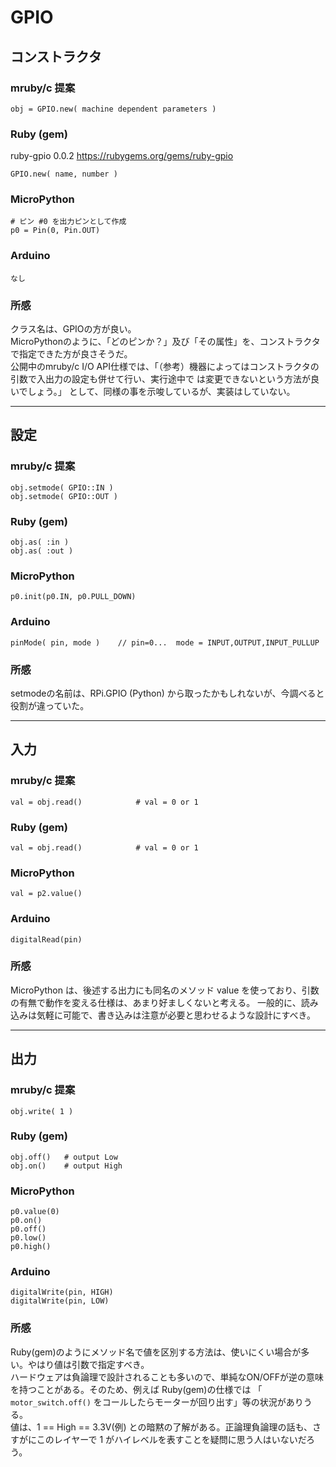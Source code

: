 # GPIO

## コンストラクタ

### mruby/c 提案
```
obj = GPIO.new( machine dependent parameters )
```

### Ruby (gem)
ruby-gpio 0.0.2 https://rubygems.org/gems/ruby-gpio
```
GPIO.new( name, number )
```

### MicroPython
```
# ピン #0 を出力ピンとして作成
p0 = Pin(0, Pin.OUT)
```

### Arduino  
```
なし
```

### 所感
クラス名は、GPIOの方が良い。  
MicroPythonのように、「どのピンか？」及び「その属性」を、コンストラクタで指定できた方が良さそうだ。  
公開中のmruby/c I/O API仕様では、「（参考）機器によってはコンストラクタの引数で入出力の設定も併せて行い、実行途中で
は変更できないという方法が良いでしょう。」 として、同様の事を示唆しているが、実装はしていない。


--------------------------------------------------------------------------------
## 設定

### mruby/c 提案
```
obj.setmode( GPIO::IN )
obj.setmode( GPIO::OUT )
```

### Ruby (gem)
```
obj.as( :in )
obj.as( :out )
```

### MicroPython
```
p0.init(p0.IN, p0.PULL_DOWN)
```

### Arduino  
```
pinMode( pin, mode )    // pin=0...  mode = INPUT,OUTPUT,INPUT_PULLUP
```

### 所感
setmodeの名前は、RPi.GPIO (Python) から取ったかもしれないが、今調べると役割が違っていた。


--------------------------------------------------------------------------------
## 入力

### mruby/c 提案
```
val = obj.read()            # val = 0 or 1
```

### Ruby (gem)
```
val = obj.read()            # val = 0 or 1
```

### MicroPython
```
val = p2.value()
```

### Arduino  
```
digitalRead(pin) 
```

### 所感
MicroPython は、後述する出力にも同名のメソッド value を使っており、引数の有無で動作を変える仕様は、あまり好ましくないと考える。
一般的に、読み込みは気軽に可能で、書き込みは注意が必要と思わせるような設計にすべき。



--------------------------------------------------------------------------------
## 出力

### mruby/c 提案
```
obj.write( 1 )
```

### Ruby (gem)
```
obj.off()   # output Low
obj.on()    # output High
```

### MicroPython
```
p0.value(0)
p0.on()
p0.off()
p0.low()
p0.high()
```

### Arduino  
```
digitalWrite(pin, HIGH)
digitalWrite(pin, LOW)
```

### 所感
Ruby(gem)のようにメソッド名で値を区別する方法は、使いにくい場合が多い。やはり値は引数で指定すべき。  
ハードウェアは負論理で設計されることも多いので、単純なON/OFFが逆の意味を持つことがある。そのため、例えば Ruby(gem)の仕様では 「 `motor_switch.off()` をコールしたらモーターが回り出す」等の状況がありうる。  
値は、1 == High == 3.3V(例) との暗黙の了解がある。正論理負論理の話も、さすがにこのレイヤーで 1 がハイレベルを表すことを疑問に思う人はいないだろう。  
